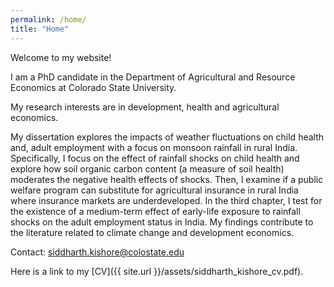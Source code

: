 ```yaml
---
permalink: /home/
title: "Home"
---
```


Welcome to my website!

I am a PhD candidate in the Department of Agricultural and Resource Economics at Colorado State University.

My research interests are in development, health and agricultural economics.

My dissertation explores the impacts of weather fluctuations on child health and, adult employment with a focus on monsoon rainfall in rural India. Specifically, I focus on the effect of rainfall shocks on child health and explore how soil organic carbon content (a measure of soil health) moderates the negative health effects of shocks. Then, I examine if a public welfare program can substitute for agricultural insurance in rural India where insurance markets are underdeveloped. In the third chapter, I test for the existence of a medium-term effect of early-life exposure to rainfall shocks on the adult employment status in India. My findings contribute to the literature related to climate change and development economics.

Contact:
siddharth.kishore@colostate.edu

Here is a link to my [CV]({{ site.url }}/assets/siddharth_kishore_cv.pdf).
